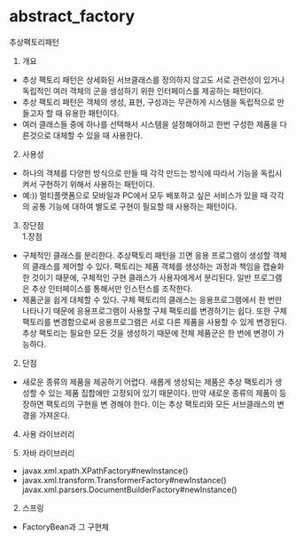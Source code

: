# abstract_factory
추상팩토리패턴

1. 개요
 - 추상 팩토리 패턴은 상세화된 서브클래스를 정의하지 않고도 서로 관련성이 있거나 독립적인 여러 객체의 군을 생성하기 위한 인터페이스를 제공하는 패턴이다.
 - 추상 팩토리 패턴은 객체의 생성, 표현, 구성과는 무관하게 시스템을 독립적으로 만들고자 할 때 유용한 패턴이다.
 - 여러 클래스들 중에 하나를 선택해서 시스템을 설정해야하고 한번 구성한 제품을 다른것으로 대체할 수 있을 때 사용한다.


2. 사용성
 - 하나의 객체를 다양한 방식으로 만들 때 각각 만드는 방식에 따라서 기능을 독립시켜서 구현하기 위해서 사용하는 패턴이다.
 - 예:)) 멀티플랫폼으로 모바일과 PC에서 모두 배포하고 싶은 서비스가 있을 때 각각의 공통 기능에 대하여 별도로 구현이 필요할 때 사용하는 패턴이다.
 

3. 장단점<br>
 1.장점
 - 구체적인 클래스를 분리한다. 추상팩토리 패턴을 끄면 응용 프로그램이 생성할 객체의 클래스를 제어할 수 있다. 팩토리는 제품 객체를 생성하는 과정과 책임을 캡슐화 한 것이기 때문에,
 구체적인 구현 클래스가 사용자에게서 분리된다. 일반 프로그램은 추상 인터페이스를 통해서만 인스턴스를 조작한다.
 - 제품군을 쉽게 대체할 수 있다. 구체 팩토리의 클래스는 응용프로그램에서 한 번만 나타나기 때문에 응용프로그램이 사용할 구체 팩토리를 변경하기는 쉽다. 또한 구체 팩토리를 변경함으로써
  응용프로그램은 서로 다른 제품을 사용할 수 있게 변경된다. 추상 팩토리는 필요한 모든 것을 생성하기 때문에 전체 제품군은 한 번에 변경이 가능하다.
 2. 단점
 - 새로운 종류의 제품을 제공하기 어렵다. 새롭게 생성되는 제품은 추상 팩토리가 생성할 수 있는 제품 집합에만 고정되어 있기 때문이다. 만약 새로운 종류의 제품이 등장하면 팩토리의 구현을 변
 경해야 한다. 이는 추상 팩토리와 모든 서브클래스의 변경을 가져온다.
 
4. 사용 라이브러리

 1. 자바 라이브러리
   - javax.xml.xpath.XPathFactory#newInstance()
   - javax.xml.transform.TransformerFactory#newInstance() javax.xml.parsers.DocumentBuilderFactory#newInstance()
 2. 스프링
   - FactoryBean과 그 구현체
